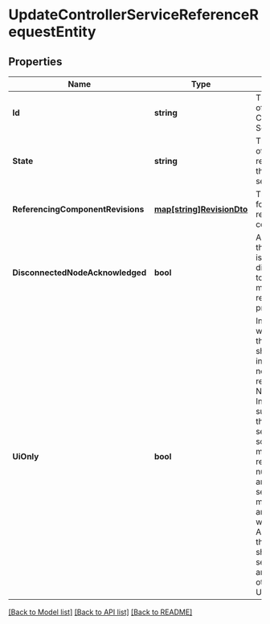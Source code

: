 # UpdateControllerServiceReferenceRequestEntity

## Properties
Name | Type | Description | Notes
------------ | ------------- | ------------- | -------------
**Id** | **string** | The identifier of the Controller Service. | [optional] [default to null]
**State** | **string** | The new state of the references for the controller service. | [optional] [default to null]
**ReferencingComponentRevisions** | [**map[string]RevisionDto**](RevisionDTO.md) | The revisions for all referencing components. | [optional] [default to null]
**DisconnectedNodeAcknowledged** | **bool** | Acknowledges that this node is disconnected to allow for mutable requests to proceed. | [optional] [default to null]
**UiOnly** | **bool** | Indicates whether or not the response should only include fields necessary for rendering the NiFi User Interface. As such, when this value is set to true, some fields may be returned as null values, and the selected fields may change at any time without notice. As a result, this value should not be set to true by any client other than the UI.  | [optional] [default to null]

[[Back to Model list]](../README.md#documentation-for-models) [[Back to API list]](../README.md#documentation-for-api-endpoints) [[Back to README]](../README.md)

